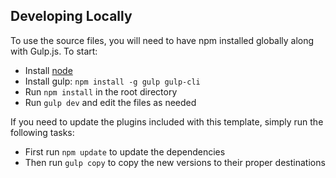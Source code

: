 ## Developing Locally

To use the source files, you will need to have npm installed globally along with Gulp.js. To start:
* Install [node](https://nodejs.org) 
* Install gulp: `npm install -g gulp gulp-cli`
* Run `npm install` in the root directory
* Run `gulp dev` and edit the files as needed

If you need to update the plugins included with this template, simply run the following tasks:
* First run `npm update` to update the dependencies
* Then run `gulp copy` to copy the new versions to their proper destinations